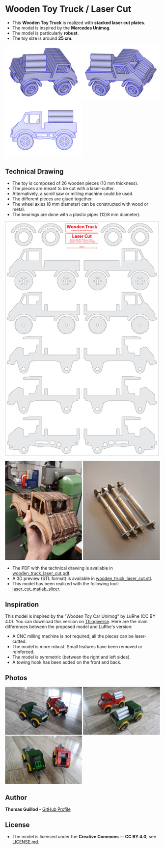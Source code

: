 # Wooden Toy Truck / Laser Cut

* This **Wooden Toy Truck** is realized with **stacked laser cut plates**.
* The model is inspired by the **Mercedes Unimog**.
* The model is particularly **robust**.
* The toy size is around **25 cm**.

<p float="middle">
    <img src="readme_img/cad_1.jpg" width="250">
    <img src="readme_img/cad_2.jpg" width="250">
    <img src="readme_img/cad_3.jpg" width="250">
</p>

## Technical Drawing

* The toy is composed of 26 wooden pieces (10 mm thickness).
* The pieces are meant to be cut with a laser-cutter.
* Alternatively, a scroll saw or milling machine could be used.
* The different pieces are glued together.
* The wheel axles (8 mm diameter) can be constructed with wood or metal.
* The bearings are done with a plastic pipes (12/8 mm diameter).

<p float="middle">
    <img src="readme_img/wooden_truck_laser_cut.png" width="500">
</p>

<p float="middle">
    <img src="readme_img/construction_1.jpg" width="250">
    <img src="readme_img/construction_2.jpg" width="250">
</p>

* The PDF with the technical drawing is available in [wooden_truck_laser_cut.pdf](wooden_truck_laser_cut.pdf).
* A 3D preview (STL format) is available in [wooden_truck_laser_cut.stl](wooden_truck_laser_cut.stl).
* This model has been realized with the following tool: [laser_cut_matlab_slicer](https://github.com/otvam/laser_cut_matlab_slicer).

## Inspiration

This model is inspired by the "Wooden Toy Car Unimog" by LuRhe (CC BY 4.0).
You can download this version on [Thingiverse](https://www.thingiverse.com/thing:3289565).
Here are the main differences between the proposed model and LuRhe's version:
* A CNC milling machine is not required, all the pieces can be laser-cutted.
* The model is more robust. Small features have been removed or reinforced.
* The model is symmetric (between the right and left sides).
* A towing hook has been added on the front and back.

## Photos

<p float="middle">
    <img src="readme_img/photo_1.jpg" width="250">
    <img src="readme_img/photo_2.jpg" width="250">
    <img src="readme_img/photo_3.jpg" width="250">
</p>

## Author

**Thomas Guillod** - [GitHub Profile](https://github.com/otvam)

## License

* The model is licensed under the **Creative Commons — CC BY 4.0**, see [LICENSE.md](LICENSE.md).
